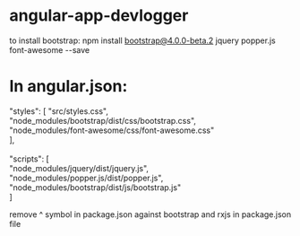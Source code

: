 # angular-app-devlogger
to install bootstrap:
npm install bootstrap@4.0.0-beta.2 jquery popper.js font-awesome --save

In angular.json:
================
"styles": [
	"src/styles.css",<br/>
	"node_modules/bootstrap/dist/css/bootstrap.css",<br/>
	"node_modules/font-awesome/css/font-awesome.css"<br/>
],<br/>
<br/>
"scripts": [<br/>
	"node_modules/jquery/dist/jquery.js",<br/>
	"node_modules/popper.js/dist/popper.js",<br/>
	"node_modules/bootstrap/dist/js/bootstrap.js"<br/>
]<br/>


remove ^ symbol in package.json against bootstrap and rxjs in package.json file
